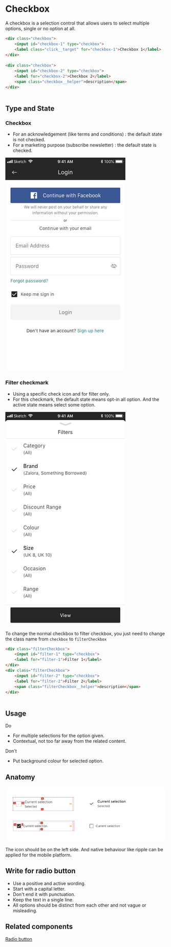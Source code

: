 # Checkbox
A checkbox is a selection control that allows users to select multiple options, single or no option at all. 

```html
<div class="checkbox">
    <input id="checkbox-1" type="checkbox">
    <label class="click__target" for="checkbox-1">Checkbox 1</label>
</div>

<div class="checkbox">
    <input id="checkbox-2" type="checkbox">
    <label for="checkbox-2">Checkbox 2</label>
    <span class="checkbox__helper">description</span>
</div>
 
```


## Type and State

### Checkbox
* For an acknowledgement (like terms and conditions) : the default state is not checked.
* For a marketing purpose (subscribe newsletter) : the default state is checked. 

![General checkbox](img/checkbox/Generalcheckbox.png)

### Filter checkmark
* Using a specific check icon and for filter only.  
* For this checkmark, the default state means opt-in all option. And the active state means select some option. 

![Filter checkmark](img/checkbox/Filtercheckmark.png)

To change the normal checkbox to filter checkbox, you just need to change the class name from `checkbox` to `filterCheckbox`

```html
<div class="filterCheckbox">
    <input id="filter-1" type="checkbox">
    <label for="filter-1">Filter 1</label>
</div>
<div class="filterCheckbox">
    <input id="filter-2" type="checkbox">
    <label for="filter-2">Filter 2</label>
    <span class="filterCheckbox__helper">description</span>
</div>
          
```

## Usage
<span class="u-text-positive">Do</span>
  * For multiple selections for the option given. 
  * Contextual, not too far away from the related content.

<span class="u-text-urgent">Don't</span>
  * Put background colour for selected option.



## Anatomy
![Checkbox Specification](img/checkbox/Checkboxspec.png)

The icon should be on the left side. And native behaviour like ripple can be applied for the mobile platform. 



## Write for radio button
  * Use a positive and active wording.
  * Start with a capital letter.  
  * Don't end it with punctuation. 
  * Keep the text in a single line. 
  * All options should be distinct from each other and not vague or misleading.



## Related components
[Radio button](/#/components/Radio%20Button)